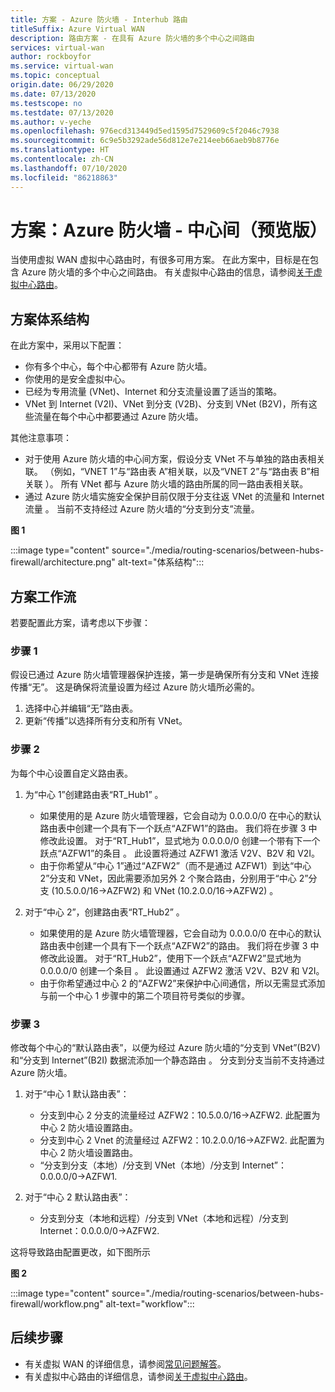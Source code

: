 ```yaml
---
title: 方案 - Azure 防火墙 - Interhub 路由
titleSuffix: Azure Virtual WAN
description: 路由方案 - 在具有 Azure 防火墙的多个中心之间路由
services: virtual-wan
author: rockboyfor
ms.service: virtual-wan
ms.topic: conceptual
origin.date: 06/29/2020
ms.date: 07/13/2020
ms.testscope: no
ms.testdate: 07/13/2020
ms.author: v-yeche
ms.openlocfilehash: 976ecd313449d5ed1595d7529609c5f2046c7938
ms.sourcegitcommit: 6c9e5b3292ade56d812e7e214eeb66aeb9b8776e
ms.translationtype: HT
ms.contentlocale: zh-CN
ms.lasthandoff: 07/10/2020
ms.locfileid: "86218863"
---
```

# <a name="scenario-azure-firewall---interhub-preview"></a>方案：Azure 防火墙 - 中心间（预览版）

当使用虚拟 WAN 虚拟中心路由时，有很多可用方案。 在此方案中，目标是在包含 Azure 防火墙的多个中心之间路由。 有关虚拟中心路由的信息，请参阅[关于虚拟中心路由](about-virtual-hub-routing.md)。

<a name="architecture"></a>
## <a name="scenario-architecture"></a>方案体系结构

在此方案中，采用以下配置：

* 你有多个中心，每个中心都带有 Azure 防火墙。
* 你使用的是安全虚拟中心。
* 已经为专用流量 (VNet)、Internet 和分支流量设置了适当的策略。
* VNet 到 Internet (V2I)、VNet 到分支 (V2B)、分支到 VNet (B2V)，所有这些流量在每个中心中都要通过 Azure 防火墙。

其他注意事项：

* 对于使用 Azure 防火墙的中心间方案，假设分支 VNet 不与单独的路由表相关联。 （例如，“VNET 1”与“路由表 A”相关联，以及“VNET 2”与“路由表 B”相关联   ）。 所有 VNet 都与 Azure 防火墙的路由所属的同一路由表相关联。
* 通过 Azure 防火墙实施安全保护目前仅限于分支往返 VNet 的流量和 Internet 流量 。 当前不支持经过 Azure 防火墙的“分支到分支”流量。

**图 1**

:::image type="content" source="./media/routing-scenarios/between-hubs-firewall/architecture.png" alt-text="体系结构":::

<a name="workflow"></a>
## <a name="scenario-workflow"></a>方案工作流

若要配置此方案，请考虑以下步骤：

<a name="step-1"></a>
### <a name="step-1"></a>步骤 1

假设已通过 Azure 防火墙管理器保护连接，第一步是确保所有分支和 VNet 连接传播“无”。 这是确保将流量设置为经过 Azure 防火墙所必需的。

1. 选择中心并编辑“无”路由表。
1. 更新“传播”以选择所有分支和所有 VNet。

<a name="step-2"></a>
### <a name="step-2"></a>步骤 2

为每个中心设置自定义路由表。

1. 为“中心 1”创建路由表“RT_Hub1” 。

    * 如果使用的是 Azure 防火墙管理器，它会自动为 0.0.0.0/0 在中心的默认路由表中创建一个具有下一个跃点“AZFW1”的路由。 我们将在步骤 3 中修改此设置。 对于“RT_Hub1”，显式地为 0.0.0.0/0 创建一个带有下一个跃点“AZFW1”的条目 。 此设置将通过 AZFW1 激活 V2V、B2V 和 V2I。
    * 由于你希望从“中心 1”通过“AZFW2”（而不是通过 AZFW1）到达“中心 2”分支和 VNet，因此需要添加另外 2 个聚合路由，分别用于“中心 2”分支 (10.5.0.0/16->AZFW2) 和 VNet (10.2.0.0/16->AZFW2)   。

1. 对于“中心 2”，创建路由表“RT_Hub2” 。

    * 如果使用的是 Azure 防火墙管理器，它会自动为 0.0.0.0/0 在中心的默认路由表中创建一个具有下一个跃点“AZFW2”的路由。 我们将在步骤 3 中修改此设置。 对于“RT_Hub2”，使用下一个跃点“AZFW2”显式地为 0.0.0.0/0 创建一个条目 。 此设置通过 AZFW2 激活 V2V、B2V 和 V2I。
    * 由于你希望通过中心 2 的“AZFW2”来保护中心间通信，所以无需显式添加与前一个中心 1 步骤中的第二个项目符号类似的步骤。

<a name="step-3"></a>
### <a name="step-3"></a>步骤 3

修改每个中心的“默认路由表”，以便为经过 Azure 防火墙的“分支到 VNet”(B2V) 和“分支到 Internet”(B2I) 数据流添加一个静态路由  。 分支到分支当前不支持通过 Azure 防火墙。

1. 对于“中心 1 默认路由表”：

    * 分支到中心 2 分支的流量经过 AZFW2：10.5.0.0/16->AZFW2. 此配置为中心 2 防火墙设置路由。
    * 分支到中心 2 Vnet 的流量经过 AZFW2：10.2.0.0/16->AZFW2. 此配置为中心 2 防火墙设置路由。
    * “分支到分支（本地）/分支到 VNet（本地）/分支到 Internet”：0.0.0.0/0->AZFW1.

2. 对于“中心 2 默认路由表”：

    * 分支到分支（本地和远程）/分支到 VNet（本地和远程）/分支到 Internet：0.0.0.0/0->AZFW2.

这将导致路由配置更改，如下图所示

**图 2**

:::image type="content" source="./media/routing-scenarios/between-hubs-firewall/workflow.png" alt-text="workflow":::

## <a name="next-steps"></a>后续步骤

* 有关虚拟 WAN 的详细信息，请参阅[常见问题解答](virtual-wan-faq.md)。
* 有关虚拟中心路由的详细信息，请参阅[关于虚拟中心路由](about-virtual-hub-routing.md)。

<!--Not Available on [How to configure virtual hub routing](how-to-virtual-hub-routing.md)-->

<!-- Update_Description: new article about scenario route between hubs firewall -->
<!--NEW.date: 07/13/2020-->
